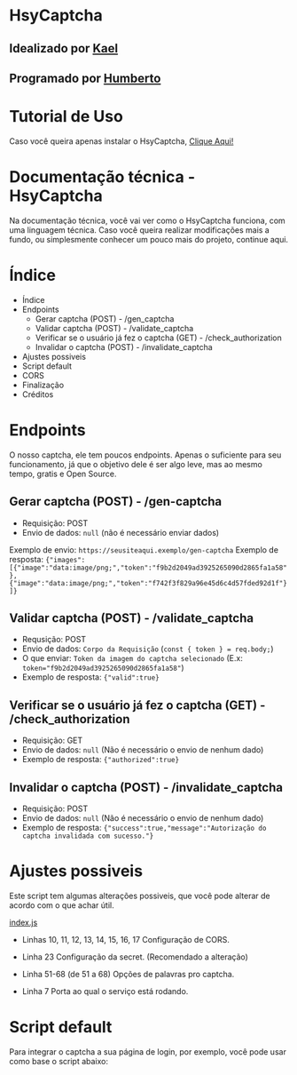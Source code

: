 # HsyCaptcha
## Idealizado por [Kael](https://github.com/oimeu)
## Programado por [Humberto](https://github.com/op3ny)

# Tutorial de Uso
Caso você queira apenas instalar o HsyCaptcha, [Clique Aqui!](#)

# Documentação técnica - HsyCaptcha
Na documentação técnica, você vai ver como o HsyCaptcha funciona, com uma linguagem técnica. Caso você queira realizar modificações mais a fundo, ou simplesmente conhecer um pouco mais do projeto, continue aqui.

# Índice

- Índice
- Endpoints
  - Gerar captcha (POST) - /gen_captcha
  - Validar captcha (POST) - /validate_captcha
  - Verificar se o usuário já fez o captcha (GET) - /check_authorization
  - Invalidar o captcha (POST) - /invalidate_captcha
- Ajustes possiveis
- Script default
- CORS
- Finalização
- Créditos

# Endpoints
O nosso captcha, ele tem poucos endpoints. Apenas o suficiente para seu funcionamento, já que o objetivo dele é ser algo leve, mas ao mesmo tempo, gratis e Open Source.

## Gerar captcha (POST) - /gen-captcha
- Requisição: POST
- Envio de dados: `null` (não é necessário enviar dados)

Exemplo de envio: `https://seusiteaqui.exemplo/gen-captcha`
Exemplo de resposta: `{"images":[{"image":"data:image/png;","token":"f9b2d2049ad3925265090d2865fa1a58"},{"image":"data:image/png;","token":"f742f3f829a96e45d6c4d57fded92d1f"}]}`

## Validar captcha (POST) - /validate_captcha
- Requsição: POST
- Envio de dados: `Corpo da Requisição` (`const { token } = req.body;`)
- O que enviar: `Token da imagem do captcha selecionado` (E.x: `token="f9b2d2049ad3925265090d2865fa1a58"`)
- Exemplo de resposta: `{"valid":true}`

## Verificar se o usuário já fez o captcha (GET) - /check_authorization
- Requisição: GET
- Envio de dados: `null` (Não é necessário o envio de nenhum dado)
- Exemplo de resposta: `{"authorized":true}`

## Invalidar o captcha (POST) - /invalidate_captcha
- Requisição: POST
- Envio de dados: `null` (Não é necessário o envio de nenhum dado)
- Exemplo de resposta: `{"success":true,"message":"Autorização do captcha invalidada com sucesso."}`

# Ajustes possiveis
Este script tem algumas alterações possiveis, que você pode alterar de acordo com o que achar útil.

[index.js](https://github.com/Hsyst/HsyCaptcha/blob/main/index.js)

- Linhas 10, 11, 12, 13, 14, 15, 16, 17
Configuração de CORS.

- Linha 23
Configuração da secret. (Recomendado a alteração)

- Linha 51-68 (de 51 a 68)
Opções de palavras pro captcha.

- Linha 7
Porta ao qual o serviço está rodando.

# Script default
Para integrar o captcha a sua página de login, por exemplo, você pode usar como base o script abaixo:

```html
